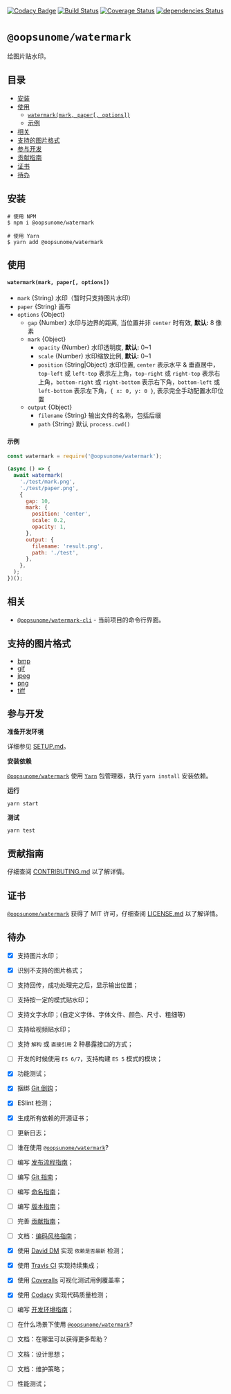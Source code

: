 [![Codacy Badge](https://api.codacy.com/project/badge/Grade/d739efe0c12f418ebebd4bbae4b82d20)](https://www.codacy.com/app/swzyocowboy/watermark?utm_source=github.com&amp;utm_medium=referral&amp;utm_content=iTonyYo/watermark&amp;utm_campaign=Badge_Grade) [![Build Status](https://travis-ci.org/iTonyYo/watermark.svg?branch=master)](https://travis-ci.org/iTonyYo/watermark) [![Coverage Status](https://coveralls.io/repos/github/iTonyYo/watermark/badge.svg?branch=master)](https://coveralls.io/github/iTonyYo/watermark?branch=master) [![dependencies Status](https://david-dm.org/iTonyYo/watermark/status.svg)](https://david-dm.org/iTonyYo/watermark)

# `@oopsunome/watermark`

给图片贴水印。

## 目录
- [安装](#安装)
- [使用](#使用)
    - [`watermark(mark, paper[, options])`](#watermarkmark-paper-options)
    - [示例](#示例)
- [相关](#相关)
- [支持的图片格式](#支持的图片格式)
- [参与开发](#参与开发)
- [贡献指南](#贡献指南)
- [证书](#证书)
- [待办](#待办)

## 安装

```shell
# 使用 NPM
$ npm i @oopsunome/watermark

# 使用 Yarn
$ yarn add @oopsunome/watermark
```

## 使用

#### `watermark(mark, paper[, options])`

- `mark` {String} 水印（暂时只支持图片水印）
- `paper` {String} 画布
- `options` {Object}
  - `gap` {Number} 水印与边界的距离, 当位置并非 `center` 时有效, **默认:** 8 像素
  - `mark` {Object}
    - `opacity` {Number} 水印透明度, **默认:** 0~1
    - `scale` {Number} 水印缩放比例, **默认:** 0~1
    - `position` {String|Object} 水印位置, `center` 表示水平 & 垂直居中，`top-left` 或 `left-top` 表示左上角，`top-right` 或 `right-top` 表示右上角，`bottom-right` 或 `right-bottom` 表示右下角，`bottom-left` 或 `left-bottom` 表示左下角，`{ x: 0, y: 0 }`, 表示完全手动配置水印位置
  - `output` {Object}
    - `filename` {String} 输出文件的名称，包括后缀
    - `path` {String} 默认 `process.cwd()`

#### 示例
```javascript
const watermark = require('@oopsunome/watermark');

(async () => {
  await watermark(
    './test/mark.png',
    './test/paper.png',
    {
      gap: 10,
      mark: {
        position: 'center',
        scale: 0.2,
        opacity: 1,
      },
      output: {
        filename: 'result.png',
        path: './test',
      },
    },
  );
})();
```

## 相关
- [`@oopsunome/watermark-cli`][@oopsunome/watermark-cli] - 当前项目的命令行界面。

## 支持的图片格式

- [bmp](https://github.com/oliver-moran/jimp/blob/master/packages/type-bmp)
- [gif](https://github.com/oliver-moran/jimp/blob/master/packages/type-gif)
- [jpeg](https://github.com/oliver-moran/jimp/blob/master/packages/type-jpeg)
- [png](https://github.com/oliver-moran/jimp/blob/master/packages/type-png)
- [tiff](https://github.com/oliver-moran/jimp/blob/master/packages/type-tiff)

## 参与开发

**准备开发环境**

详细参见 [SETUP.md][SETUP.md]。

**安装依赖**

[`@oopsunome/watermark`][@oopsunome/watermark] 使用 [`Yarn`](https://yarnpkg.com/zh-Hans/) 包管理器，执行 `yarn install` 安装依赖。

**运行**

```shell
yarn start
```

**测试**

```shell
yarn test
```

## 贡献指南

仔细查阅 [CONTRIBUTING.md][贡献指南] 以了解详情。

## 证书

[`@oopsunome/watermark`][@oopsunome/watermark] 获得了 MIT 许可，仔细查阅 [LICENSE.md][证书] 以了解详情。

## 待办

- [X] 支持图片水印；
- [X] 识别不支持的图片格式；
- [ ] 支持回传，成功处理完之后，显示输出位置；
- [ ] 支持按一定的模式贴水印；
- [ ] 支持文字水印；(自定义字体、字体文件、颜色、尺寸、粗细等)
- [ ] 支持给视频贴水印；
- [ ] 支持 `解构` 或 `直接引用` 2 种暴露接口的方式；
- [ ] 开发的时候使用 `ES 6/7`，支持构建 `ES 5` 模式的模块；
- [X] 功能测试；
- [X] 捆绑 [Git 倒钩][Git倒钩]；
- [X] ESlint 检测；
- [X] 生成所有依赖的开源证书；
- [ ] 更新日志；
- [ ] 谁在使用 [`@oopsunome/watermark`][@oopsunome/watermark]?
- [ ] 编写 [发布流程指南][发布流程指南]；
- [ ] 编写 [Git 指南][Git指南]；
- [ ] 编写 [命名指南][命名指南]；
- [ ] 编写 [版本指南][版本指南]；
- [ ] 完善 [贡献指南][贡献指南]；
- [ ] 文档：[编码风格指南][编码风格指南]；
- [X] 使用 [David DM][DavidDM] 实现 `依赖是否最新` 检测；
- [X] 使用 [Travis CI][TravisCI] 实现持续集成；
- [X] 使用 [Coveralls][Coveralls] 可视化测试用例覆盖率；
- [X] 使用 [Codacy][Codacy] 实现代码质量检测；
- [ ] 编写 [开发环境指南][SETUP.md]；
- [ ] 在什么场景下使用 [`@oopsunome/watermark`][@oopsunome/watermark]?
- [ ] 文档：在哪里可以获得更多帮助？
- [ ] 文档：设计思想；
- [ ] 文档：维护策略；
- [ ] 性能测试；



[编码风格指南]: #
[版本指南]: #
[命名指南]: #
[Git指南]: #
[发布流程指南]: #
[Git倒钩]: https://github.com/typicode/husky
[DavidDM]: https://david-dm.org/
[TravisCI]: https://travis-ci.org/
[Coveralls]: https://coveralls.io/
[Codacy]: https://www.codacy.com/
[贡献指南]: https://github.com/iTonyYo/watermark/blob/master/CONTRIBUTING.md
[证书]: https://github.com/iTonyYo/watermark/blob/master/LICENSE.md
[Node]: https://nodejs.org/
[@oopsunome/watermark]: https://github.com/iTonyYo/watermark
[@oopsunome/watermark-cli]: https://github.com/iTonyYo/watermark-cli
[SETUP.md]: #
